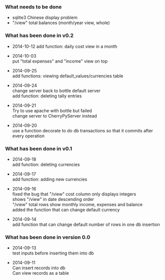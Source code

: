 ### What needs to be done

* sqlite3 Chinese display problem
* "/view" total balances (month/year view, whole)

### What has been done in v0.2

* 2014-10-12
  add function: daily cost view in a month

* 2014-10-03  
  put "total expenses" and "income" view on top

* 2014-09-25  
  add functions: viewing default_values/currencies table

* 2014-09-24  
  change server back to bottle default server  
  add function: deleting tally entries

* 2014-09-21  
  Try to use apache with bottle but failed  
  change server to CherryPyServer instead

* 2014-09-20  
  use a function decorate to do db transactions so that it commits after every operation

### What has been done in v0.1

* 2014-09-18  
  add function: deleting currencies

* 2014-09-17  
  add function: adding new currencies

* 2014-09-16  
  fixed the bug that "/view" cost column only displays integers  
  shows "/view" in date descending order  
  "/view" total rows show monthly income, expenses and balance  
  added the function that can change default currency

* 2014-09-14  
  add function that can change default number of rows in one db insertion

### What has been done in version 0.0

* 2014-09-13  
  test inputs before inserting them into db

* 2014-09-11  
  Can insert records into db  
  Can view records as a table